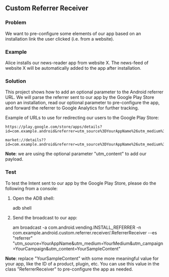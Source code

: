 Custom Referrer Receiver
------------------------

### Problem

We want to pre-configure some elements of our app based on an installation link the user clicked (i.e. from a website).

### Example

Alice installs our news-reader app from website X. The news-feed of website X will be automatically added to the app after installation. 

### Solution

This project shows how to add an optional parameter to the Android referrer URL. We will parse the referrer sent to our app by the Google Play Store upon an installation, read our optional parameter to pre-configure the app, and forward the referrer to Google Analytics for further tracking.

Example of URLs to use for redirecting our users to the Google Play Store:

	https://play.google.com/store/apps/details?id=com.example.android&referrer=utm_source%3DYourAppName%26utm_medium%3DYourMedium%26utm_campaign%3DYourCampaign%26utm_content%3DYourSampleContent

	market://details??id=com.example.android&referrer=utm_source%3DYourAppName%26utm_medium%3DYourMedium%26utm_campaign%3DYourCampaign%26utm_content%3DYourSampleContent

**Note**: we are using the optional parameter "utm_content" to add our payload.

### Test

To test the Intent sent to our app by the Google Play Store, please do the following from a console:

1) Open the ADB shell:

	adb shell

2) Send the broadcast to our app:

	am broadcast -a com.android.vending.INSTALL_REFERRER -n com.example.android.custom.referrer.receiver/.ReferrerReceiver --es "referrer" "utm_source=YourAppName&utm_medium=YourMedium&utm_campaign=YourCampaign&utm_content=YourSampleContent"

**Note**: replace "YourSampleContent" with some more meaningful value for your app, like the ID of a product, plugin, etc. You can use this value in the class "ReferrerReceiver" to pre-configure the app as needed.